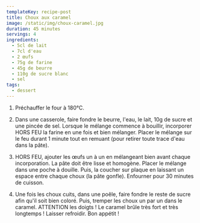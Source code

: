 ```yaml
---
templateKey: recipe-post
title: Choux aux caramel
image: /static/img/choux-caramel.jpg
duration: 45 minutes
servings: 4
ingredients:
  - 5cl de lait
  - 7cl d'eau
  - 2 œufs
  - 75g de farine
  - 45g de beurre
  - 110g de sucre blanc
  - sel
tags:
  - dessert
---
```

1. Préchauffer le four à 180°C.

2. Dans une casserole, faire fondre le beurre, l'eau, le lait, 10g de sucre et une pincée de sel. Lorsque le mélange commence à bouillir, incorporer HORS FEU la farine en une fois et bien mélanger. Placer le mélange sur le feu durant 1 minute tout en remuant (pour retirer toute trace d'eau dans la pâte). 

3. HORS FEU, ajouter les œufs un à un en mélangeant bien avant chaque incorporation. La pâte doit être lisse et homogène. Placer le mélange dans une poche à douille. Puis, la coucher sur plaque en laissant un espace entre chaque choux (la pâte gonfle). Enfourner pour 30 minutes de cuisson.

4. Une fois les choux cuits, dans une poêle, faire fondre le reste de sucre afin qu'il soit bien coloré. Puis, tremper les choux un par un dans le caramel. ATTENTION les doigts ! Le caramel brûle très fort et très longtemps ! Laisser refroidir. Bon appétit !
